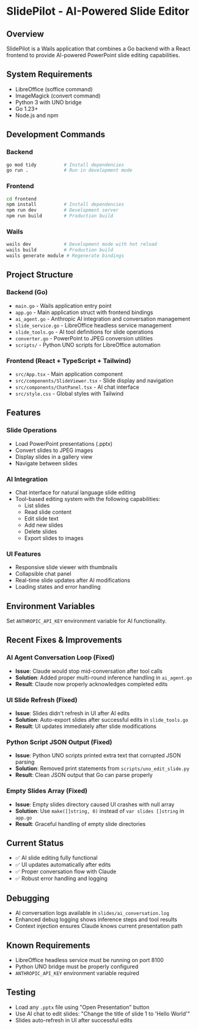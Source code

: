 # SlidePilot - AI-Powered Slide Editor

## Overview
SlidePilot is a Wails application that combines a Go backend with a React frontend to provide AI-powered PowerPoint slide editing capabilities.

## System Requirements
- LibreOffice (soffice command)
- ImageMagick (convert command)
- Python 3 with UNO bridge
- Go 1.23+
- Node.js and npm

## Development Commands

### Backend
```bash
go mod tidy          # Install dependencies
go run .             # Run in development mode
```

### Frontend
```bash
cd frontend
npm install          # Install dependencies
npm run dev          # Development server
npm run build        # Production build
```

### Wails
```bash
wails dev            # Development mode with hot reload
wails build          # Production build
wails generate module # Regenerate bindings
```

## Project Structure

### Backend (Go)
- `main.go` - Wails application entry point
- `app.go` - Main application struct with frontend bindings
- `ai_agent.go` - Anthropic AI integration and conversation management
- `slide_service.go` - LibreOffice headless service management
- `slide_tools.go` - AI tool definitions for slide operations
- `converter.go` - PowerPoint to JPEG conversion utilities
- `scripts/` - Python UNO scripts for LibreOffice automation

### Frontend (React + TypeScript + Tailwind)
- `src/App.tsx` - Main application component
- `src/components/SlideViewer.tsx` - Slide display and navigation
- `src/components/ChatPanel.tsx` - AI chat interface
- `src/style.css` - Global styles with Tailwind

## Features

### Slide Operations
- Load PowerPoint presentations (.pptx)
- Convert slides to JPEG images
- Display slides in a gallery view
- Navigate between slides

### AI Integration
- Chat interface for natural language slide editing
- Tool-based editing system with the following capabilities:
  - List slides
  - Read slide content
  - Edit slide text
  - Add new slides
  - Delete slides
  - Export slides to images

### UI Features
- Responsive slide viewer with thumbnails
- Collapsible chat panel
- Real-time slide updates after AI modifications
- Loading states and error handling

## Environment Variables
Set `ANTHROPIC_API_KEY` environment variable for AI functionality.

## Recent Fixes & Improvements

### AI Agent Conversation Loop (Fixed)
- **Issue**: Claude would stop mid-conversation after tool calls
- **Solution**: Added proper multi-round inference handling in `ai_agent.go`
- **Result**: Claude now properly acknowledges completed edits

### UI Slide Refresh (Fixed)
- **Issue**: Slides didn't refresh in UI after AI edits
- **Solution**: Auto-export slides after successful edits in `slide_tools.go`
- **Result**: UI updates immediately after slide modifications

### Python Script JSON Output (Fixed)
- **Issue**: Python UNO scripts printed extra text that corrupted JSON parsing
- **Solution**: Removed print statements from `scripts/uno_edit_slide.py`
- **Result**: Clean JSON output that Go can parse properly

### Empty Slides Array (Fixed)
- **Issue**: Empty slides directory caused UI crashes with null array
- **Solution**: Use `make([]string, 0)` instead of `var slides []string` in `app.go`
- **Result**: Graceful handling of empty slide directories

## Current Status
- ✅ AI slide editing fully functional
- ✅ UI updates automatically after edits
- ✅ Proper conversation flow with Claude
- ✅ Robust error handling and logging

## Debugging
- AI conversation logs available in `slides/ai_conversation.log`
- Enhanced debug logging shows inference steps and tool results
- Context injection ensures Claude knows current presentation path

## Known Requirements
- LibreOffice headless service must be running on port 8100
- Python UNO bridge must be properly configured
- `ANTHROPIC_API_KEY` environment variable required

## Testing
- Load any `.pptx` file using "Open Presentation" button
- Use AI chat to edit slides: "Change the title of slide 1 to 'Hello World'"
- Slides auto-refresh in UI after successful edits
